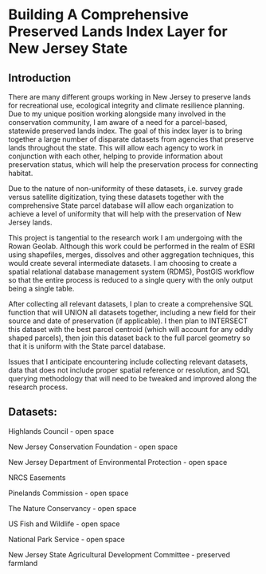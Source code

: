 # Building A Comprehensive Preserved Lands Index Layer for New Jersey State

## Introduction

There are many different groups working in New Jersey to preserve lands for recreational use, ecological integrity and climate resilience planning. Due to my unique position working alongside many involved in the conservation community, I am aware of a need for a parcel-based, statewide preserved lands index. The goal of this index layer is to bring together a large number of disparate datasets from agencies that preserve lands throughout the state. This will allow each agency to work in conjunction with each other, helping to provide information about preservation status, which will help the preservation process for connecting habitat.

Due to the nature of non-uniformity of these datasets, i.e. survey grade versus satellite digitization, tying these datasets together with the comprehensive State parcel database will allow each organization to achieve a level of uniformity that will help with the preservation of New Jersey lands.

This project is tangential to the research work I am undergoing with the Rowan Geolab. Although this work could be performed in the realm of ESRI using shapefiles, merges, dissolves and other aggregation techniques, this would create several intermediate datasets. I am choosing to create a spatial relational database management system (RDMS), PostGIS workflow so that the entire process is reduced to a single query with the only output being a single table.

After collecting all relevant datasets, I plan to create a comprehensive SQL function that will UNION all datasets together, including a new field for their source and date of preservation (if applicable). I then plan to INTERSECT this dataset with the best parcel centroid (which will account for any oddly shaped parcels), then join this dataset back to the full parcel geometry so that it is uniform with the State parcel database.

Issues that I anticipate encountering include collecting relevant datasets, data that does not include proper spatial reference or resolution, and SQL querying methodology that will need to be tweaked and improved along the research process.

## Datasets:

Highlands Council - open space

New Jersey Conservation Foundation - open space

New Jersey Department of Environmental Protection - open space

NRCS Easements

Pinelands Commission - open space

The Nature Conservancy - open space

US Fish and Wildlife - open space

National Park Service - open space

New Jersey State Agricultural Development Committee - preserved farmland
